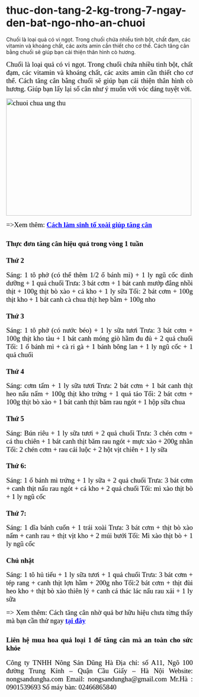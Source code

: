 # thuc-don-tang-2-kg-trong-7-ngay-den-bat-ngo-nho-an-chuoi
Chuối là loại quả có vi ngọt. Trong chuối chứa nhiều tinh bột, chất đạm, các vitamin và khoáng chất, các axits amin cần thiết cho cơ thể. Cách tăng cân bằng chuối sẽ giúp bạn cải thiện thân hình cò hương. 
<p style="text-align: justify;"><span style="color: #000000; font-size: 14pt; font-family: 'times new roman', times, serif;">Chuối là loại quả có vi ngọt. Trong chuối chứa nhiều tinh bột, chất đạm, các vitamin và khoáng chất, các axits amin cần thiết cho cơ thể. Cách tăng cân bằng chuối sẽ giúp bạn cải thiện thân hình cò hương. Giúp bạn lấy lại số cân như ý muốn với vóc dáng tuyệt vời.</span></p>
<p style="text-align: justify;"><span style="color: #000000; font-size: 14pt; font-family: 'times new roman', times, serif;"><img class="aligncenter wp-image-3282" src="https://mangtay.net/wp-content/uploads/chuoi-chua-ung-thu.jpg" alt="chuoi chua ung thu" width="500" height="316" /></span></p>
<span style="color: #000000; font-size: 14pt; font-family: 'times new roman', times, serif;">=&gt;Xem thêm: <span style="color: #0000ff;"><a style="color: #0000ff;" href="https://www.linkedin.com/pulse/c%C3%A1ch-l%C3%A0m-sinh-t%E1%BB%91-xo%C3%A0i-gi%C3%BAp-t%C4%83ng-c%C3%A2n-dung-ha/?published=t"><strong>Cách làm sinh tố xoài giúp tăng cân</strong></a></span></span>
<h2 style="text-align: justify;"><span style="color: #000000; font-size: 14pt; font-family: 'times new roman', times, serif;"><strong>Thực đơn tăng cân hiệu quả trong vòng 1 tuần</strong></span></h2>
<h3 style="text-align: justify;"><span style="color: #000000; font-size: 14pt; font-family: 'times new roman', times, serif;"><strong>Thứ 2</strong></span></h3>
<p style="text-align: justify;"><span style="color: #000000; font-size: 14pt; font-family: 'times new roman', times, serif;">Sáng: 1 tô phở (có thể thêm 1/2 ổ bánh mì) + 1 ly ngũ cốc dinh dưỡng + 1 quả chuối</span>
<span style="color: #000000; font-size: 14pt; font-family: 'times new roman', times, serif;">Trưa: 3 bát cơm + 1 bát canh mướp đắng nhồi thịt + 100g thịt bò xào + cá kho + 1 ly sữa</span>
<span style="color: #000000; font-size: 14pt; font-family: 'times new roman', times, serif;">Tối: 2 bát cơm + 100g thịt kho + 1 bát canh cà chua thịt hep bằm + 100g nho</span></p>

<h3 style="text-align: justify;"><span style="color: #000000; font-size: 14pt; font-family: 'times new roman', times, serif;"><strong>Thứ 3</strong></span></h3>
<p style="text-align: justify;"><span style="color: #000000; font-size: 14pt; font-family: 'times new roman', times, serif;">Sáng: 1 tô phở (có nước béo) + 1 ly sữa tươi</span>
<span style="color: #000000; font-size: 14pt; font-family: 'times new roman', times, serif;">Trưa: 3 bát cơm + 100g thịt kho tàu + 1 bát canh móng giò hầm đu đủ + 2 quả chuối</span>
<span style="color: #000000; font-size: 14pt; font-family: 'times new roman', times, serif;">Tối: 1 ổ bánh mì + cà ri gà + 1 bánh bông lan + 1 ly ngũ cốc + 1 quả chuối</span></p>

<h3 style="text-align: justify;"><span style="color: #000000; font-size: 14pt; font-family: 'times new roman', times, serif;"><strong>Thứ 4</strong></span></h3>
<p style="text-align: justify;"><span style="color: #000000; font-size: 14pt; font-family: 'times new roman', times, serif;">Sáng: cơm tấm + 1 ly sữa tươi</span>
<span style="color: #000000; font-size: 14pt; font-family: 'times new roman', times, serif;">Trưa: 2 bát cơm + 1 bát canh thịt heo nấu nấm + 100g thịt kho trứng + 1 quả táo</span>
<span style="color: #000000; font-size: 14pt; font-family: 'times new roman', times, serif;">Tối: 2 bát cơm + 100g thịt bò xào + 1 bát canh thịt băm rau ngót + 1 hộp sữa chua</span></p>

<h3 style="text-align: justify;"><span style="color: #000000; font-size: 14pt; font-family: 'times new roman', times, serif;"><strong>Thứ 5</strong></span></h3>
<p style="text-align: justify;"><span style="color: #000000; font-size: 14pt; font-family: 'times new roman', times, serif;">Sáng: Bún riêu + 1 ly sữa tươi + 2 quả chuối</span>
<span style="color: #000000; font-size: 14pt; font-family: 'times new roman', times, serif;">Trưa: 3 chén cơm + cá thu chiên + 1 bát canh thịt băm rau ngót + mực xào + 200g nhãn</span>
<span style="color: #000000; font-size: 14pt; font-family: 'times new roman', times, serif;">Tối: 2 chén cơm + rau cải luộc + 2 hột vịt chiên + 1 ly sữa</span></p>

<h3 style="text-align: justify;"><span style="color: #000000; font-size: 14pt; font-family: 'times new roman', times, serif;"><strong>Thứ 6:</strong></span></h3>
<p style="text-align: justify;"><span style="color: #000000; font-size: 14pt; font-family: 'times new roman', times, serif;">Sáng: 1 ổ bánh mì trứng + 1 ly sữa + 2 quả chuối</span>
<span style="color: #000000; font-size: 14pt; font-family: 'times new roman', times, serif;">Trưa: 3 bát cơm + canh thịt nấu rau ngót + cá kho + 2 quả chuối</span>
<span style="color: #000000; font-size: 14pt; font-family: 'times new roman', times, serif;">Tối: mì xào thịt bò + 1 ly ngũ cốc</span></p>

<h3 style="text-align: justify;"><span style="color: #000000; font-size: 14pt; font-family: 'times new roman', times, serif;"><strong>Thứ 7: </strong></span></h3>
<p style="text-align: justify;"><span style="color: #000000; font-size: 14pt; font-family: 'times new roman', times, serif;">Sáng: 1 dĩa bánh cuốn + 1 trái xoài</span>
<span style="color: #000000; font-size: 14pt; font-family: 'times new roman', times, serif;">Trưa: 3 bát cơm + thịt bò xào nấm + canh rau + thịt vịt kho + 2 múi bưởi</span>
<span style="color: #000000; font-size: 14pt; font-family: 'times new roman', times, serif;">Tối: Mì xào thịt bò + 1 ly ngũ cốc</span></p>

<h3 style="text-align: justify;"><span style="color: #000000; font-size: 14pt; font-family: 'times new roman', times, serif;"><strong>Chủ nhật</strong></span></h3>
<p style="text-align: justify;"><span style="color: #000000; font-size: 14pt; font-family: 'times new roman', times, serif;">Sáng: 1 tô hủ tiếu + 1 ly sữa tươi + 1 quả chuối</span>
<span style="color: #000000; font-size: 14pt; font-family: 'times new roman', times, serif;">Trưa: 3 bát cơm + tép rang + canh thịt lợn hầm + 200g nho</span>
<span style="color: #000000; font-size: 14pt; font-family: 'times new roman', times, serif;">Tối:2 bát cơm + thịt đùi heo kho + thịt bò xào thiên lý + canh cá thác lác nấu rau xải + 1 ly sữa</span></p>
<p style="text-align: justify;"><span style="color: #000000; font-size: 14pt; font-family: 'times new roman', times, serif;">=&gt; Xem thêm: Cách tăng cân nhờ quả bơ hữu hiệu chưa từng thấy mà bạn cần thử ngay <span style="color: #0000ff;"><a style="color: #0000ff;" href="https://medium.com/@nongsandungha/c%C3%A1ch-t%C4%83ng-c%C3%A2n-nh%E1%BB%9D-qu%E1%BA%A3-b%C6%A1-h%E1%BB%AFu-hi%E1%BB%87u-ch%C6%B0a-t%E1%BB%ABng-th%E1%BA%A5y-m%C3%A0-b%E1%BA%A1n-c%E1%BA%A7n-th%E1%BB%AD-ngay-f4a84315067e"><strong>tại đây</strong></a></span></span></p>

<h2 style="text-align: justify;"><span style="color: #000000; font-size: 14pt; font-family: 'times new roman', times, serif;"><strong>Liên hệ mua hoa quả loại 1 để tăng cân mà an toàn cho sức khỏe</strong></span></h2>
<p style="text-align: justify;"><span style="color: #000000; font-size: 14pt; font-family: 'times new roman', times, serif;">Công ty TNHH Nông Sản Dũng Hà</span>
<span style="color: #000000; font-size: 14pt; font-family: 'times new roman', times, serif;">Địa chỉ: số A11, Ngõ 100 đường Trung Kính – Quận Cầu Giấy – Hà Nội</span>
<span style="color: #000000; font-size: 14pt; font-family: 'times new roman', times, serif;">Website: nongsandungha.com</span>
<span style="color: #000000; font-size: 14pt; font-family: 'times new roman', times, serif;">Email: nongsandungha@gmail.com</span>
<span style="color: #000000; font-size: 14pt; font-family: 'times new roman', times, serif;">Mr.Hà : 0901539693</span>
<span style="color: #000000; font-size: 14pt; font-family: 'times new roman', times, serif;">Số máy bàn: 02466865840</span></p>
